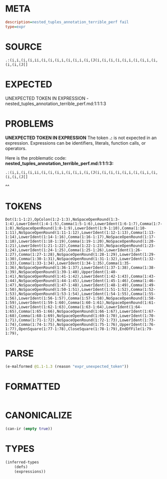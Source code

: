 # META
~~~ini
description=nested_tuples_annotation_terrible_perf fail
type=expr
~~~
# SOURCE
~~~roc
.:(i,i,(i,(i,ii,(i,(i,(i,i,(i,(i,i,(i,(J(i,(i,(i,(i,(i,i,(i,(i,i,(i,(i,(i,(J[]
~~~
# EXPECTED
UNEXPECTED TOKEN IN EXPRESSION - nested_tuples_annotation_terrible_perf.md:1:1:1:3
# PROBLEMS
**UNEXPECTED TOKEN IN EXPRESSION**
The token **.:** is not expected in an expression.
Expressions can be identifiers, literals, function calls, or operators.

Here is the problematic code:
**nested_tuples_annotation_terrible_perf.md:1:1:1:3:**
```roc
.:(i,i,(i,(i,ii,(i,(i,(i,i,(i,(i,i,(i,(J(i,(i,(i,(i,(i,i,(i,(i,i,(i,(i,(i,(J[]
```
^^


# TOKENS
~~~zig
Dot(1:1-1:2),OpColon(1:2-1:3),NoSpaceOpenRound(1:3-1:4),LowerIdent(1:4-1:5),Comma(1:5-1:6),LowerIdent(1:6-1:7),Comma(1:7-1:8),NoSpaceOpenRound(1:8-1:9),LowerIdent(1:9-1:10),Comma(1:10-1:11),NoSpaceOpenRound(1:11-1:12),LowerIdent(1:12-1:13),Comma(1:13-1:14),LowerIdent(1:14-1:16),Comma(1:16-1:17),NoSpaceOpenRound(1:17-1:18),LowerIdent(1:18-1:19),Comma(1:19-1:20),NoSpaceOpenRound(1:20-1:21),LowerIdent(1:21-1:22),Comma(1:22-1:23),NoSpaceOpenRound(1:23-1:24),LowerIdent(1:24-1:25),Comma(1:25-1:26),LowerIdent(1:26-1:27),Comma(1:27-1:28),NoSpaceOpenRound(1:28-1:29),LowerIdent(1:29-1:30),Comma(1:30-1:31),NoSpaceOpenRound(1:31-1:32),LowerIdent(1:32-1:33),Comma(1:33-1:34),LowerIdent(1:34-1:35),Comma(1:35-1:36),NoSpaceOpenRound(1:36-1:37),LowerIdent(1:37-1:38),Comma(1:38-1:39),NoSpaceOpenRound(1:39-1:40),UpperIdent(1:40-1:41),NoSpaceOpenRound(1:41-1:42),LowerIdent(1:42-1:43),Comma(1:43-1:44),NoSpaceOpenRound(1:44-1:45),LowerIdent(1:45-1:46),Comma(1:46-1:47),NoSpaceOpenRound(1:47-1:48),LowerIdent(1:48-1:49),Comma(1:49-1:50),NoSpaceOpenRound(1:50-1:51),LowerIdent(1:51-1:52),Comma(1:52-1:53),NoSpaceOpenRound(1:53-1:54),LowerIdent(1:54-1:55),Comma(1:55-1:56),LowerIdent(1:56-1:57),Comma(1:57-1:58),NoSpaceOpenRound(1:58-1:59),LowerIdent(1:59-1:60),Comma(1:60-1:61),NoSpaceOpenRound(1:61-1:62),LowerIdent(1:62-1:63),Comma(1:63-1:64),LowerIdent(1:64-1:65),Comma(1:65-1:66),NoSpaceOpenRound(1:66-1:67),LowerIdent(1:67-1:68),Comma(1:68-1:69),NoSpaceOpenRound(1:69-1:70),LowerIdent(1:70-1:71),Comma(1:71-1:72),NoSpaceOpenRound(1:72-1:73),LowerIdent(1:73-1:74),Comma(1:74-1:75),NoSpaceOpenRound(1:75-1:76),UpperIdent(1:76-1:77),OpenSquare(1:77-1:78),CloseSquare(1:78-1:79),EndOfFile(1:79-1:79),
~~~
# PARSE
~~~clojure
(e-malformed @1.1-1.3 (reason "expr_unexpected_token"))
~~~
# FORMATTED
~~~roc

~~~
# CANONICALIZE
~~~clojure
(can-ir (empty true))
~~~
# TYPES
~~~clojure
(inferred-types
	(defs)
	(expressions))
~~~
